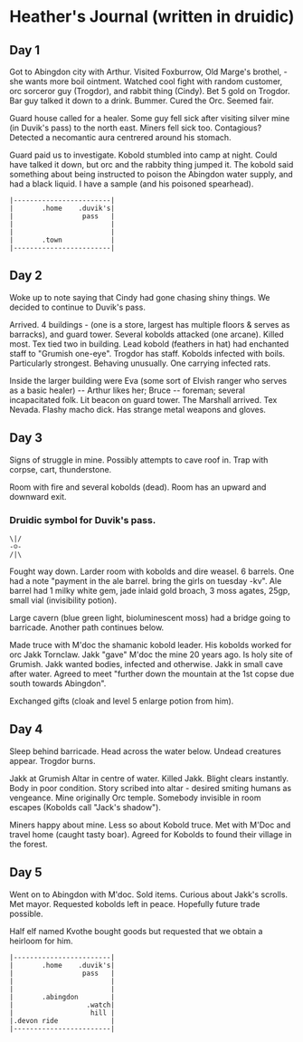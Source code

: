 # Heather's Journal (written in druidic)

## Day 1

Got to Abingdon city with Arthur. Visited Foxburrow, Old Marge's brothel, - she wants more boil ointment. Watched cool fight with random customer, orc sorceror guy (Trogdor), and rabbit thing (Cindy). Bet 5 gold on Trogdor. Bar guy talked it down to a drink. Bummer. Cured the Orc. Seemed fair.

Guard house called for a healer. Some guy fell sick after visiting silver mine (in Duvik's pass) to the north east. Miners fell sick too. Contagious? Detected a necomantic aura centrered around his stomach.

Guard paid us to investigate. Kobold stumbled into camp at night. Could have talked it down, but orc and the rabbity thing jumped it. The kobold said something about being instructed to poison the Abingdon water supply, and had a black liquid. I have a sample (and his poisoned spearhead).

    |------------------------|
    |       .home    .duvik's|
    |                 pass   |
    |                        |
    |                        |
    |       .town            |
    |------------------------|

## Day 2

Woke up to note saying that Cindy had gone chasing shiny things. We decided to continue to Duvik's pass.

Arrived. 4 buildings - (one is a store, largest has multiple floors & serves as barracks), and guard tower. Several kobolds attacked (one arcane). Killed most. Tex tied two in building. Lead kobold (feathers in hat) had enchanted staff to "Grumish one-eye". Trogdor has staff. Kobolds infected with boils. Particularly strongest. Behaving unusually. One carrying infected rats.

Inside the larger building were Eva (some sort of Elvish ranger who serves as a basic healer) -- Arthur likes her; Bruce -- foreman; several incapacitated folk. Lit beacon on guard tower. The Marshall arrived. Tex Nevada. Flashy macho dick. Has strange metal weapons and gloves.

## Day 3

Signs of struggle in mine. Possibly attempts to cave roof in. Trap with corpse, cart, thunderstone.

Room with fire and several kobolds (dead). Room has an upward and downward exit.

### Druidic symbol for Duvik's pass.
    \|/
    -☺-
    /|\

Fought way down. Larder room with kobolds and dire weasel. 6 barrels. One had a note "payment in the ale barrel. bring the girls on tuesday -kv". Ale barrel had 1 milky white gem, jade inlaid gold broach, 3 moss agates, 25gp, small vial (invisibility potion).

Large cavern (blue green light, bioluminescent moss) had a bridge going to barricade. Another path continues below.

Made truce with M'doc the shamanic kobold leader. His kobolds worked for orc Jakk Tornclaw. Jakk "gave" M'doc the mine 20 years ago. Is holy site of Grumish. Jakk wanted bodies, infected and otherwise. Jakk in small cave after water. Agreed to meet "further down the mountain at the 1st copse due south towards Abingdon".

Exchanged gifts (cloak and level 5 enlarge potion from him).

## Day 4

Sleep behind barricade. Head across the water below. Undead creatures appear. Trogdor burns.

Jakk at Grumish Altar in centre of water. Killed Jakk. Blight clears instantly. Body in poor condition. Story scribed into altar - desired smiting humans as vengeance. Mine originally Orc temple. Somebody invisible in room escapes (Kobolds call "Jack's shadow").

Miners happy about mine. Less so about Kobold truce. Met with M'Doc and travel home (caught tasty boar). Agreed for Kobolds to found their village in the forest.

## Day 5

Went on to Abingdon with M'doc. Sold items. Curious about Jakk's scrolls. Met mayor. Requested kobolds left in peace. Hopefully future trade possible.

Half elf named Kvothe bought goods but requested that we obtain a heirloom for him.


    |------------------------|
    |       .home    .duvik's|
    |                 pass   |
    |                        |
    |                        |
    |       .abingdon        |
    |                  .watch|
    |                   hill |
    |.devon ride             |
    |------------------------|

